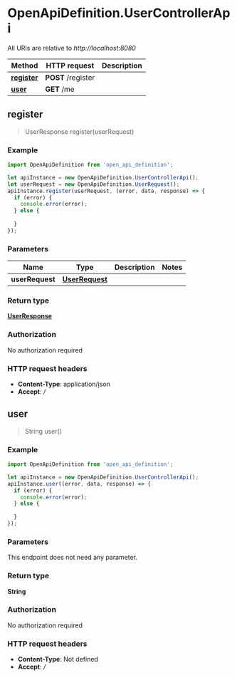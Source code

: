 # OpenApiDefinition.UserControllerApi

All URIs are relative to *http://localhost:8080*

Method | HTTP request | Description
------------- | ------------- | -------------
[**register**](UserControllerApi.md#register) | **POST** /register | 
[**user**](UserControllerApi.md#user) | **GET** /me | 



## register

> UserResponse register(userRequest)



### Example

```javascript
import OpenApiDefinition from 'open_api_definition';

let apiInstance = new OpenApiDefinition.UserControllerApi();
let userRequest = new OpenApiDefinition.UserRequest(); 
apiInstance.register(userRequest, (error, data, response) => {
  if (error) {
    console.error(error);
  } else {
    
  }
});
```

### Parameters


Name | Type | Description  | Notes
------------- | ------------- | ------------- | -------------
 **userRequest** | [**UserRequest**](UserRequest.md)|  | 

### Return type

[**UserResponse**](UserResponse.md)

### Authorization

No authorization required

### HTTP request headers

- **Content-Type**: application/json
- **Accept**: */*


## user

> String user()



### Example

```javascript
import OpenApiDefinition from 'open_api_definition';

let apiInstance = new OpenApiDefinition.UserControllerApi();
apiInstance.user((error, data, response) => {
  if (error) {
    console.error(error);
  } else {
    
  }
});
```

### Parameters

This endpoint does not need any parameter.

### Return type

**String**

### Authorization

No authorization required

### HTTP request headers

- **Content-Type**: Not defined
- **Accept**: */*

